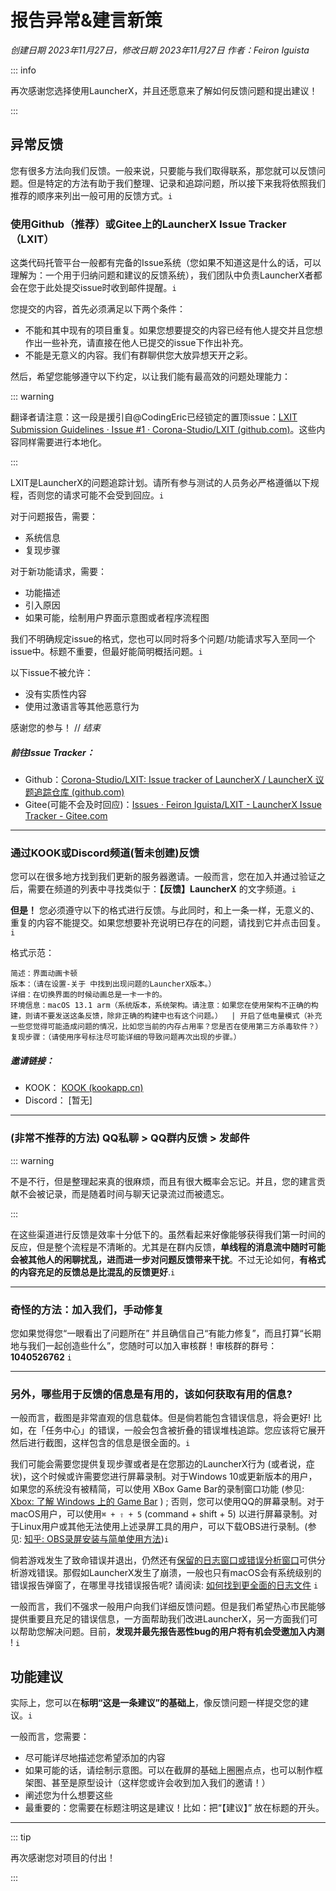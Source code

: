 # **报告异常&建言新策**

*创建日期 2023年11月27日，修改日期 2023年11月27日 作者：Feiron Iguista*

::: info

再次感谢您选择使用LauncherX，并且还愿意来了解如何反馈问题和提出建议！

:::

## 异常反馈

您有很多方法向我们反馈。一般来说，只要能与我们取得联系，那您就可以反馈问题。但是特定的方法有助于我们整理、记录和追踪问题，所以接下来我将依照我们推荐的顺序来列出一般可用的反馈方式。`i`

### 使用Github（推荐）或Gitee上的LauncherX Issue Tracker （LXIT）

这类代码托管平台一般都有完备的Issue系统（您如果不知道这是什么的话，可以理解为：一个用于归纳问题和建议的反馈系统），我们团队中负责LauncherX者都会在您于此处提交issue时收到邮件提醒。`i`

您提交的内容，首先必须满足以下两个条件：

- 不能和其中现有的项目重复。如果您想要提交的内容已经有他人提交并且您想作出一些补充，请直接在他人已提交的issue下作出补充。
- 不能是无意义的内容。我们有群聊供您大放异想天开之彩。

然后，希望您能够遵守以下约定，以让我们能有最高效的问题处理能力：

::: warning

翻译者请注意：这一段是援引自@CodingEric已经锁定的置顶issue：[LXIT Submission Guidelines · Issue #1 · Corona-Studio/LXIT (github.com)](https://github.com/Corona-Studio/LXIT/issues/1)。这些内容同样需要进行本地化。

:::

LXIT是LauncherX的问题追踪计划。请所有参与测试的人员务必严格遵循以下规程，否则您的请求可能不会受到回应。`i`

对于问题报告，需要：

- 系统信息
- 复现步骤

对于新功能请求，需要：

- 功能描述
- 引入原因
- 如果可能，绘制用户界面示意图或者程序流程图

我们不明确规定issue的格式，您也可以同时将多个问题/功能请求写入至同一个issue中。标题不重要，但最好能简明概括问题。`i`

以下issue不被允许：

- 没有实质性内容
- 使用过激语言等其他恶意行为

感谢您的参与！ // *结束*

##### 前往Issue Tracker：

- Github：[Corona-Studio/LXIT: Issue tracker of LauncherX / LauncherX 议题追踪仓库 (github.com)](https://github.com/Corona-Studio/LXIT/issues)
- Gitee(可能不会及时回应)：[Issues · Feiron Iguista/LXIT - LauncherX Issue Tracker - Gitee.com](https://gitee.com/feironiguista/corona-lxit/issues)

------

### 通过KOOK或Discord频道(暂未创建)反馈

您可以在很多地方找到我们更新的服务器邀请。一般而言，您在加入并通过验证之后，需要在频道的列表中寻找类似于：**【反馈】LauncherX** 的文字频道。`i`

**但是！** 您必须遵守以下的格式进行反馈。与此同时，和上一条一样，无意义的、重复的内容不能提交。如果您想要补充说明已存在的问题，请找到它并点击回复。`i`

格式示范：

```
简述：界面动画卡顿
版本：（请在设置-关于 中找到出现问题的LauncherX版本。）
详细：在切换界面的时候动画总是一卡一卡的。
环境信息：macOS 13.1 arm（系统版本，系统架构。请注意：如果您在使用架构不正确的构建，则请不要发送这条反馈，除非正确的构建中也有这个问题。）  | 开启了低电量模式（补充一些您觉得可能造成问题的情况，比如您当前的内存占用率？您是否在使用第三方杀毒软件？）
复现步骤：（请使用序号标注尽可能详细的导致问题再次出现的步骤。）
```

##### 邀请链接：

- KOOK： [KOOK (kookapp.cn)](https://www.kookapp.cn/app/invite/rCdGVn)
- Discord： [暂无]

------

### (非常不推荐的方法) QQ私聊 > QQ群内反馈 > 发邮件

::: warning

不是不行，但是整理起来真的很麻烦，而且有很大概率会忘记。并且，您的建言贡献不会被记录，而是随着时间与聊天记录流过而被遗忘。

:::

在这些渠道进行反馈是效率十分低下的。虽然看起来好像能够获得我们第一时间的反应，但是整个流程是不清晰的。尤其是在群内反馈，**单线程的消息流中随时可能会被其他人的闲聊扰乱，进而进一步对问题反馈带来干扰**。不过无论如何，**有格式的内容充足的反馈总是比混乱的反馈更好**.`i`

------

### 奇怪的方法：加入我们，手动修复

您如果觉得您“一眼看出了问题所在” 并且确信自己“有能力修复”，而且打算“长期地与我们一起创造些什么”，您随时可以加入审核群！审核群的群号：**1040526762** `i`

---------------

### 另外，哪些用于反馈的信息是有用的，该如何获取有用的信息?

一般而言，截图是非常直观的信息载体。但是倘若能包含错误信息，将会更好! 比如，在「任务中心」的错误，一般会包含被折叠的错误堆栈追踪。您应该将它展开然后进行截图，这样包含的信息是很全面的。`i`

我们可能会需要您提供复现步骤或者是在您那边的LauncherX行为 (或者说，症状)，这个时候或许需要您进行屏幕录制。对于Windows 10或更新版本的用户，如果您的系统没有被精简，可以使用 XBox Game Bar的录制窗口功能 (参见: [Xbox: 了解 Windows 上的 Game Bar](https://support.xbox.com/zh-CN/help/games-apps/game-setup-and-play/get-to-know-game-bar-on-windows-10) ) ; 否则，您可以使用QQ的屏幕录制。对于macOS用户，可以使用`⌘ + ⇧ + 5` (command + shift + 5) 以进行屏幕录制。对于Linux用户或其他无法使用上述录屏工具的用户，可以下载OBS进行录制。(参见: [知乎: OBS录屏安装与简单使用方法](https://zhuanlan.zhihu.com/p/425486889))`i`

倘若游戏发生了致命错误并退出，仍然还有[保留的日志窗口或错误分析窗口](/zhCN/lxguide/features/log-window)可供分析游戏错误。那假如LauncherX发生了崩溃，一般也只有macOS会有系统级别的错误报告弹窗了，在哪里寻找错误报告呢? 请阅读: [如何找到更全面的日志文件](/zhCN/lxguide/others/report-with-logs) `i`

一般而言，我们不强求一般用户向我们详细反馈问题。但是我们希望热心市民能够提供重要且充足的错误信息，一方面帮助我们改进LauncherX，另一方面我们可以帮助您解决问题。目前，**发现并最先报告恶性bug的用户将有机会受邀加入内测** ! `i`

## 功能建议

实际上，您可以在**标明“这是一条建议”的基础上**，像反馈问题一样提交您的建议。`i`

一般而言，您需要：

- 尽可能详尽地描述您希望添加的内容
- 如果可能的话，请绘制示意图。可以在截屏的基础上圈圈点点，也可以制作框架图、甚至是原型设计（这样您或许会收到加入我们的邀请！）
- 阐述您为什么想要这些
- 最重要的：您需要在标题注明这是建议！比如：把“【建议】” 放在标题的开头。

-----------

::: tip

再次感谢您对项目的付出！

:::
